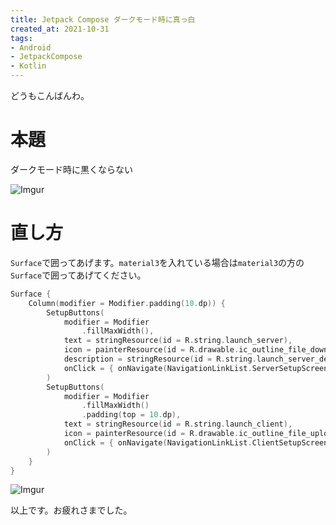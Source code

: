 ```yaml
---
title: Jetpack Compose ダークモード時に真っ白
created_at: 2021-10-31
tags:
- Android
- JetpackCompose
- Kotlin
---
```


どうもこんばんわ。

# 本題
ダークモード時に黒くならない

![Imgur](https://i.imgur.com/tHm9Hog.png)

# 直し方

`Surface`で囲ってあげます。`material3`を入れている場合は`material3`の方の`Surface`で囲ってあげてください。

```kotlin
Surface {
    Column(modifier = Modifier.padding(10.dp)) {
        SetupButtons(
            modifier = Modifier
                .fillMaxWidth(),
            text = stringResource(id = R.string.launch_server),
            icon = painterResource(id = R.drawable.ic_outline_file_download_24),
            description = stringResource(id = R.string.launch_server_description),
            onClick = { onNavigate(NavigationLinkList.ServerSetupScreen) }
        )
        SetupButtons(
            modifier = Modifier
                .fillMaxWidth()
                .padding(top = 10.dp),
            text = stringResource(id = R.string.launch_client),
            icon = painterResource(id = R.drawable.ic_outline_file_upload_24),
            onClick = { onNavigate(NavigationLinkList.ClientSetupScreen) }
        )
    }
}
```

![Imgur](https://i.imgur.com/EnBTZRz.png)

以上です。お疲れさまでした。